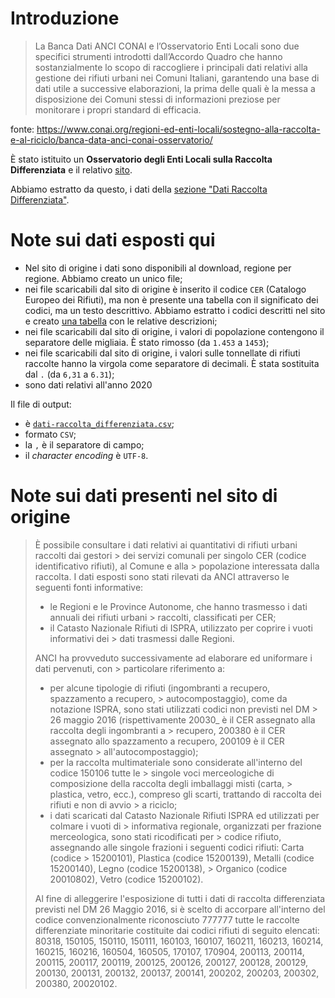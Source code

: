 # Introduzione

> La Banca Dati ANCI CONAI e l’Osservatorio Enti Locali sono due specifici strumenti introdotti dall’Accordo Quadro che hanno sostanzialmente lo scopo di raccogliere i principali dati relativi alla gestione dei rifiuti urbani nei Comuni Italiani, garantendo una base di dati utile a successive elaborazioni, la prima delle quali è la messa a disposizione dei Comuni stessi di informazioni preziose per monitorare i propri standard di efficacia.

fonte: <https://www.conai.org/regioni-ed-enti-locali/sostegno-alla-raccolta-e-al-riciclo/banca-data-anci-conai-osservatorio/>

È stato istituito un **Osservatorio degli Enti Locali sulla Raccolta Differenziata** e il relativo [sito](https://www.osservatorioraccoltadifferenziata.it/).

Abbiamo estratto da questo, i dati della [sezione "Dati Raccolta Differenziata"](https://www.osservatorioraccoltadifferenziata.it/cercadati_new.php).

# Note sui dati esposti qui

- Nel sito di origine i dati sono disponibili al download, regione per regione. Abbiamo creato un unico file;
- nei file scaricabili dal sito di origine è inserito il codice `CER` (Catalogo Europeo dei Rifiuti), ma non è presente una tabella con il significato dei codici, ma un testo descrittivo. Abbiamo estratto i codici descritti nel sito e creato [una tabella](codici.csv) con le relative descrizioni;
- nei file scaricabili dal sito di origine, i valori di popolazione contengono il separatore delle migliaia. È stato rimosso (da `1.453` a `1453`);
- nei file scaricabili dal sito di origine, i valori sulle tonnellate di rifiuti raccolte hanno la virgola come separatore di decimali. È stata sostituita dal `.` (da `6,31` a `6.31`);
- sono dati relativi all'anno 2020

Il file di output:

-  è [`dati-raccolta_differenziata.csv`](dati-raccolta_differenziata.csv);
-  formato `CSV`;
-  la `,` è il separatore di campo;
-  il _character encoding_ è `UTF-8`.

# Note sui dati presenti nel sito di origine

> È possibile consultare i dati relativi ai quantitativi di rifiuti urbani raccolti dai gestori > dei servizi comunali per singolo CER (codice identificativo rifiuti), al Comune e alla > popolazione interessata dalla raccolta.
> I dati esposti sono stati rilevati da ANCI attraverso le seguenti fonti informative:
>
> -   le Regioni e le Province Autonome, che hanno trasmesso i dati annuali dei rifiuti urbani > raccolti, classificati per CER;
> -   il Catasto Nazionale Rifiuti di ISPRA, utilizzato per coprire i vuoti informativi dei > dati trasmessi dalle Regioni.
>
> ANCI ha provveduto successivamente ad elaborare ed uniformare i dati pervenuti, con > particolare riferimento a:
>
> -   per alcune tipologie di rifiuti (ingombranti a recupero, spazzamento a recupero, > autocompostaggio), come da notazione ISPRA, sono stati utilizzati codici non previsti nel DM > 26 maggio 2016 (rispettivamente 20030\_ è il CER assegnato alla raccolta degli ingombranti a > recupero, 200380 è il CER assegnato allo spazzamento a recupero, 200109 è il CER assegnato > all'autocompostaggio);
> -   per la raccolta multimateriale sono considerate all'interno del codice 150106 tutte le > singole voci merceologiche di composizione della raccolta degli imballaggi misti (carta, > plastica, vetro, ecc.), compreso gli scarti, trattando di raccolta dei rifiuti e non di avvio > a riciclo;
> -   i dati scaricati dal Catasto Nazionale Rifiuti ISPRA ed utilizzati per colmare i vuoti di > informativa regionale, organizzati per frazione merceologica, sono stati ricodificati per > codice rifiuto, assegnando alle singole frazioni i seguenti codici rifiuti: Carta (codice > 15200101), Plastica (codice 15200139), Metalli (codice 15200140), Legno (codice 15200138), > Organico (codice 20010802), Vetro (codice 15200102).
>
> Al fine di alleggerire l'esposizione di tutti i dati di raccolta differenziata previsti nel DM 26 Maggio 2016, si è scelto di accorpare all'interno del codice convenzionalmente riconosciuto 777777 tutte le raccolte differenziate minoritarie costituite dai codici rifiuti di seguito elencati: 80318, 150105, 150110, 150111, 160103, 160107, 160211, 160213, 160214, 160215, 160216, 160504, 160505, 170107, 170904, 200113, 200114, 200115, 200117, 200119, 200125, 200126, 200127, 200128, 200129, 200130, 200131, 200132, 200137, 200141, 200202, 200203, 200302, 200380, 20020102.
